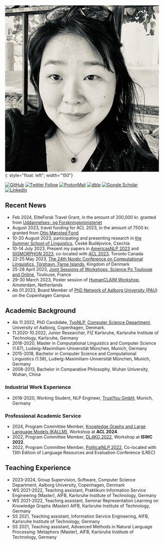 
![image](personal/images/IMG_7721.jpg){: style="float: left"; width="150"}

[![GitHub](https://img.shields.io/github/followers/siebeniris?style=social)](https://github.com/siebeniris)
[![Twitter Follow](https://img.shields.io/twitter/follow/YiyiChen?style=social)](https://twitter.com/YiyiChen)
[![ProtonMail](https://img.shields.io/badge/ProtonMail-8B89CC)](mailto:chen.yiyi@pm.me)
[![dblp](https://a11ybadges.com/badge?logo=dblp)](https://dblp.org/pid/71/1-2.html)
[![Google Scholar](https://a11ybadges.com/badge?logo=googlescholar)](https://scholar.google.com/citations?user=nCLP2jcAAAAJ)
[![LinkedIn](https://img.shields.io/badge/LinkedIn-0077B5?style=for-the-badge&logo=linkedin&logoColor=white)](https://www.linkedin.com/in/yiyi-chen-1005571b4)

[//]: # (My Résumé: <a href="CV.pdf"> CV </a>)

## Recent News
* Feb 2024, EliteForsk Travel Grant, in the amount of 200,000 kr. granted from [Uddannelses- og Forskningsministeriet](https://ufm.dk/forskning-og-innovation/forskningsformidling/eliteforsk/prismodtagere/prismodtagere-2024/eliteforsk-rejsestipendierne-2024/yiyi-chen)
* August 2023, travel funding for ACL 2023, in the amount of 7500 kr. granted from [Otto Mønsted Fond](https://omfonden.dk/application/)
* 10-20 August 2023, participating and presenting research in [the Summer School of Linguistics](https://ssol.ff.cuni.cz/summer-school-of-linguistics/ssol-2023/), České Budějovice, Czechia
* 10-14 July 2023, Present my papers in [AmericasNLP 2023](https://turing.iimas.unam.mx/americasnlp/2023_workshop.html) and [SIGMORPHON 2023](https://sigmorphon.github.io/workshops/2023/), co-located with [ACL 2023](https://2023.aclweb.org/), Toronto Canada
* 22-25 May 2023, [The 24th Nordic Conference on Computational Linguistics, Tórshavn, Faroe Islands](https://www.nodalida2023.fo/), Kingdom of Denmark
* 25-28 April 2023, [Joint Sessions of Workshops, Science Po Toulouse and Online](https://ecpr.eu/JointSessions), Toulouse, France
* 29-30 March 2023, Poster session of [HumanCLAIM Workshop](https://clap-lab.github.io/workshop), Amsterdam, Netherlands
* Ab 01.2023, Board Member of [PhD Network of Aalborg University (PAU)](https://www.facebook.com/groups/PAUNetwork) on the Copenhagen Campus


## Academic Background
* Ab 11.2022, PhD Candidate, [TypNLP](https://twitter.com/TypNLP), [Computer Science Department](https://www.cs.aau.dk/), University of Aalborg, Copenhagen, Denmark.
* 11.2020-10.2022, Junior Researcher, FIZ Karlsruhe, Karlsruhe Institute of Technology, Karlsruhe, Germany
* 2018-2020, Master in  Computational Linguistics and Computer Science (1.67), Ludwig-Maximiliam-Universität München, Munich, Germany
* 2015-2018, Bachelor in Computer Science and Computational Linguistics (1.58), Ludwig-Maximiliam-Universität München, Munich, Germany
* 2008-2013, Bachelor in Comparative Philosophy, Wuhan University, Wuhan, China

### Industrial Work Experience

* 2018-2020, Working Student, NLP Engineer, [TrustYou GmbH](https://www.trustyou.com/), Munich, Germany

### Professional Academic Service
* 2024, Program Committee Member, [Knowledge Graphs and Large Language Models (KALLM)](https://kallmworkshop.github.io/kallm2024/), Workshop at **ACL 2024**.
* 2022, Program Committee Member, [DL4KG 2022](https://alammehwish.github.io/dl4kg2022/), Workshop at **ISWC 2022**.
* 2022, Program Committee Member, [PoliticalNLP 2022](https://sites.google.com/view/politicalnlp2022/home
  ), Co-located with 13th Edition of Language Resources and Evaluation Conference (LREC)

## Teaching Experience
* 2023-2024, Group Supervision, Software, Computer Science Department, Aalborg University, Copenhagen, Denmark
* WS 2021-2022, Teaching assistant, Praktikum Information Service Engineering (Master), AIFB, Karlsruhe Institute of Technology, Germany
* WS 2021-2022, Teaching assistant, Seminar Representation Learning on Knowledge Graphs (Master) AIFB, Karlsruhe Institute of Technology, Germany
* SS 2021, Teaching assistant, Information Service Engineering, AIFB, Karlsruhe Institute of Technology, Germany
* SS 2021, Teaching assistant, Advanced Methods in Natural Language Processing: Metaphors (Master), AIFB, Karlsruhe Institute of Technology, Germany

[//]: # ()
[//]: # (## Supervision Experience)

[//]: # ()
[//]: # (### Seminar Course)

[//]: # ()
[//]: # (* 2022, Yi Xu, Representation Learning on Knowledge Graphs &#40;Master&#41;, Paper Title: “ReInceptionE: Relation-Aware Inception Network with Joint Local-Global Structural Information for Knowledge Graph Embedding”)

[//]: # (* 2022, Florian Krüger, &#40;co-supervisor with Dr. Mehwish Alam&#41;, Representation Learning on Knowledge Graphs &#40;Master&#41;, Paper Title: “K-Adapter: Infusing Knowledge into Pre-Trained Models with Adapters”)

[//]: # (* 2021, Fabio Ritzi, Advanced Methods in Natural Language Processing: Metaphors &#40;Master&#41;,  Paper Title: “How to Avoid Sentences Spelling Boring? Towards a Neural Network Approach to Unsupervised Metapher Generation &#40;Yu and Wan, 2019&#41;”)

[//]: # ()
[//]: # (### Project Courses)

[//]: # ()
[//]: # (* 2022, Vjola Cili, Mona Stebner, Philipp Kiesling, Praktikum Information Service Engineering &#40;Master&#41;- Make more out of less in low-resource languages, Paper Title: “A Quantitive Study on the Influence of Language Similarity in Cross-Lingual Transfer Learning”)

[//]: # (* 2022, Caroline Berg, Nabil Aït Saïd, Nico Aßfalg, &#40;co-supervisor with Russa Biswas&#41;, Praktikum Information Service Engineering &#40;Master&#41;- Multilingual Entity Type Prediction, Paper Title: “Multilingual Entity Type Prediction in DBpedia via Text Analysis”)


[//]: # ()
[//]: # (## Notes )

[//]: # ()
[//]: # (### Set up M1 Max for Deep Learning)

[//]: # ()
[//]: # (More Detaill: [https://siebeniris.github.io/M1MAX/]&#40;https://siebeniris.github.io/M1MAX/&#41;)

[//]: # ()
